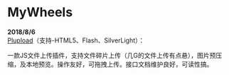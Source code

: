 # MyWheels

<B>2018/8/6</b>
<br>
<a href="https://www.plupload.com" target="_blank">Plupload</a>（支持-HTML5、Flash、SilverLight）：
<P>一款JS文件上传插件，支持文件碎片上传（几G的文件上传有点悬），图片预压缩，及本地预览。操作友好，可拖拽上传。接口文档维护良好，可读性搞。</P>
